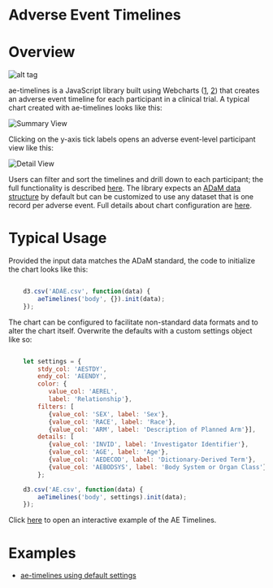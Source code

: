# Adverse Event Timelines 

# Overview
![alt tag](https://user-images.githubusercontent.com/31038805/31092946-129c8044-a77e-11e7-9f2f-4ba855684cdf.gif)


ae-timelines is a JavaScript library built using Webcharts ([1](https://github.com/RhoInc/Webcharts), [2](https://github.com/RhoInc/webcharts-wrapper-boilerplate)) that creates an adverse event timeline for each participant in a clinical trial. A typical chart created with ae-timelines looks like this:

![Summary View](https://github.com/RhoInc/ae-timelines/wiki/img/summary.png)

Clicking on the y-axis tick labels opens an adverse event-level participant view like this: 

![Detail View](https://github.com/RhoInc/ae-timelines/wiki/img/detail.png)

Users can filter and sort the timelines and drill down to each participant; the full functionality is described [here](https://github.com/RhoInc/ae-timelines/wiki/User-Requirements).
The library expects an [ADaM data structure](https://www.cdisc.org/system/files/members/standard/foundational/adam/ADaM_OCCDS_v1.0.pdf) by default but can be customized to use any dataset that is one record per adverse event.
Full details about chart configuration are [here](Configuration).

# Typical Usage

Provided the input data matches the ADaM standard, the code to initialize the chart looks like this: 

```javascript

    d3.csv('ADAE.csv', function(data) {
        aeTimelines('body', {}).init(data);
    });

```

The chart can be configured to facilitate non-standard data formats and to alter the chart itself. Overwrite the defaults with a custom settings object like so:

```javascript

    let settings = {
        stdy_col: 'AESTDY',
        endy_col: 'AEENDY',
        color: {
           value_col: 'AEREL',
           label: 'Relationship'},
        filters: [
           {value_col: 'SEX', label: 'Sex'},
           {value_col: 'RACE', label: 'Race'},
           {value_col: 'ARM', label: 'Description of Planned Arm'}],
        details: [
           {value_col: 'INVID', label: 'Investigator Identifier'},
           {value_col: 'AGE', label: 'Age'},
           {value_col: 'AEDECOD', label: 'Dictionary-Derived Term'},
           {value_col: 'AEBODSYS', label: 'Body System or Organ Class'}],
        };

    d3.csv('AE.csv', function(data) {
        aeTimelines('body', settings).init(data);
    });

```

Click [here](https://rhoinc.github.io/viz-library/examples/0008-safetyExplorer-default/ae-timelines/) to open an interactive example of the AE Timelines.

# Examples

- [ae-timelines using default settings](https://rhoinc.github.io/viz-library/examples/0008-safetyExplorer-default/ae-timelines/)
